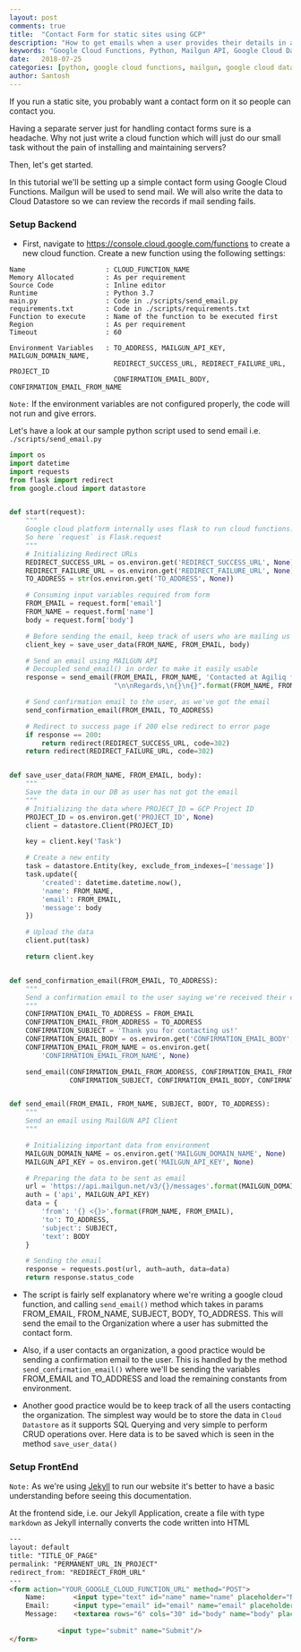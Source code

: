 ```yaml
---
layout: post
comments: true
title:  "Contact Form for static sites using GCP"
description: "How to get emails when a user provides their details in a contact form in our website - Best Practices"
keywords: "Google Cloud Functions, Python, Mailgun API, Google Cloud Datastore"
date:   2018-07-25
categories: [python, google cloud functions, mailgun, google cloud datastore]
author: Santosh
---
```


If you run a static site, you probably want a contact form on it so people can contact you. 

Having a separate server just for handling contact forms sure is a headache. Why not just write a cloud function which will just do our small task without the pain of installing and maintaining servers? 

Then, let's get started.

In this tutorial we'll be setting up a simple contact form using Google Cloud Functions. 
Mailgun will be used to send mail. We will also write the data to Cloud Datastore so we can review the records if mail sending fails.

### Setup Backend

* First, navigate to <https://console.cloud.google.com/functions> to create a new cloud function. Create a new function using the following settings:

```
Name                    : CLOUD_FUNCTION_NAME
Memory Allocated        : As per requirement
Source Code             : Inline editor
Runtime                 : Python 3.7
main.py                 : Code in ./scripts/send_email.py
requirements.txt        : Code in ./scripts/requirements.txt
Function to execute     : Name of the function to be executed first
Region                  : As per requirement
Timeout                 : 60

Environment Variables   : TO_ADDRESS, MAILGUN_API_KEY, MAILGUN_DOMAIN_NAME, 
                          REDIRECT_SUCCESS_URL, REDIRECT_FAILURE_URL, PROJECT_ID
                          CONFIRMATION_EMAIL_BODY, CONFIRMATION_EMAIL_FROM_NAME
```

`Note:` If the environment variables are not configured properly, the code will not run and give errors.

Let's have a look at our sample python script used to send email i.e. `./scripts/send_email.py`

```py
import os
import datetime
import requests
from flask import redirect
from google.cloud import datastore


def start(request):
    """
    Google cloud platform internally uses flask to run cloud functions.
    So here `request` is Flask.request
    """
    # Initializing Redirect URLs
    REDIRECT_SUCCESS_URL = os.environ.get('REDIRECT_SUCCESS_URL', None)
    REDIRECT_FAILURE_URL = os.environ.get('REDIRECT_FAILURE_URL', None)
    TO_ADDRESS = str(os.environ.get('TO_ADDRESS', None))

    # Consuming input variables required from form
    FROM_EMAIL = request.form['email']
    FROM_NAME = request.form['name']
    body = request.form['body']

    # Before sending the email, keep track of users who are mailing us
    client_key = save_user_data(FROM_NAME, FROM_EMAIL, body)

    # Send an email using MAILGUN API
    # Decoupled send_email() in order to make it easily usable
    response = send_email(FROM_EMAIL, FROM_NAME, 'Contacted at Agiliq form', body +
                          "\n\nRegards,\n{}\n{}".format(FROM_NAME, FROM_EMAIL), TO_ADDRESS)

    # Send confirmation email to the user, as we've got the email
    send_confirmation_email(FROM_EMAIL, TO_ADDRESS)

    # Redirect to success page if 200 else redirect to error page
    if response == 200:
        return redirect(REDIRECT_SUCCESS_URL, code=302)
    return redirect(REDIRECT_FAILURE_URL, code=302)


def save_user_data(FROM_NAME, FROM_EMAIL, body):
    """
    Save the data in our DB as user has not got the email
    """
    # Initializing the data where PROJECT_ID = GCP Project ID
    PROJECT_ID = os.environ.get('PROJECT_ID', None)
    client = datastore.Client(PROJECT_ID)

    key = client.key('Task')

    # Create a new entity
    task = datastore.Entity(key, exclude_from_indexes=['message'])
    task.update({
        'created': datetime.datetime.now(),
        'name': FROM_NAME,
        'email': FROM_EMAIL,
        'message': body
    })

    # Upload the data
    client.put(task)

    return client.key


def send_confirmation_email(FROM_EMAIL, TO_ADDRESS):
    """
    Send a confirmation email to the user saying we're received their email.
    """
    CONFIRMATION_EMAIL_TO_ADDRESS = FROM_EMAIL
    CONFIRMATION_EMAIL_FROM_ADDRESS = TO_ADDRESS
    CONFIRMATION_SUBJECT = 'Thank you for contacting us!'
    CONFIRMATION_EMAIL_BODY = os.environ.get('CONFIRMATION_EMAIL_BODY', None)
    CONFIRMATION_EMAIL_FROM_NAME = os.environ.get(
        'CONFIRMATION_EMAIL_FROM_NAME', None)

    send_email(CONFIRMATION_EMAIL_FROM_ADDRESS, CONFIRMATION_EMAIL_FROM_NAME,
               CONFIRMATION_SUBJECT, CONFIRMATION_EMAIL_BODY, CONFIRMATION_EMAIL_TO_ADDRESS)


def send_email(FROM_EMAIL, FROM_NAME, SUBJECT, BODY, TO_ADDRESS):
    """
    Send an email using MailGUN API Client
    """

    # Initializing important data from environment
    MAILGUN_DOMAIN_NAME = os.environ.get('MAILGUN_DOMAIN_NAME', None)
    MAILGUN_API_KEY = os.environ.get('MAILGUN_API_KEY', None)

    # Preparing the data to be sent as email
    url = 'https://api.mailgun.net/v3/{}/messages'.format(MAILGUN_DOMAIN_NAME)
    auth = ('api', MAILGUN_API_KEY)
    data = {
        'from': '{} <{}>'.format(FROM_NAME, FROM_EMAIL),
        'to': TO_ADDRESS,
        'subject': SUBJECT,
        'text': BODY
    }

    # Sending the email
    response = requests.post(url, auth=auth, data=data)
    return response.status_code
```

* The script is fairly self explanatory where we're writing a google cloud function, and calling `send_email()` method which takes in params FROM_EMAIL, FROM_NAME, SUBJECT, BODY, TO_ADDRESS. This will send the email to the Organization where a user has submitted the contact form.

* Also, if a user contacts an organization, a good practice would be sending a confirmation email to the user. This is handled by the method `send_confirmation_email()` where we'll be sending the variables FROM_EMAIL and TO_ADDRESS and load the remaining constants from environment.

* Another good practice would be to keep track of all the users contacting the organization. The simplest way would be to store the data in `Cloud Datastore` as it supports SQL Querying and very simple to perform CRUD operations over. Here data is to be saved which is seen in the method `save_user_data()`

### Setup FrontEnd

`Note:` As we're using [Jekyll](https://jekyllrb.com/) to run our website it's better to have a basic understanding before seeing this documentation.

At the frontend side, i.e. our Jekyll Application, create a file with type `markdown` as Jekyll internally converts the code written into HTML

```html
---
layout: default
title: "TITLE_OF_PAGE"
permalink: "PERMANENT_URL_IN_PROJECT"
redirect_from: "REDIRECT_FROM_URL"
---
<form action="YOUR_GOOGLE_CLOUD_FUNCTION_URL" method="POST">
    Name:       <input type="text" id="name" name="name" placeholder="Name">
    Email:      <input type="email" id="email" name="email" placeholder="email">
    Message:    <textarea rows="6" cols="30" id="body" name="body" placeholder="Message"></textarea>
            
            <input type="submit" name="Submit"/>
</form>
```
